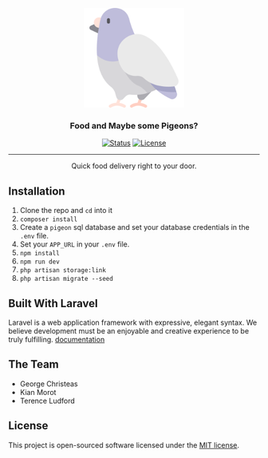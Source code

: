 <p align="center">
  <a href="" rel="noopener">
 <img width=200px height=200px src="public/svg/dove.svg" alt="Project logo"></a>
</p>

<h3 align="center">Food and Maybe some Pigeons?</h3>

<div align="center">

  [![Status](https://img.shields.io/badge/status-active-success.svg)]() 
  [![License](https://img.shields.io/badge/license-MIT-blue.svg)](/LICENSE)

</div>

---

<p align="center"> Quick food delivery right to your door.
    <br> 
</p>

## Installation

1. Clone the repo and `cd` into it
2. `composer install`
3. Create a `pigeon` sql database and set your database credentials in the `.env` file.
4. Set your `APP_URL` in your `.env` file.
5. `npm install`
6. `npm run dev`
7. `php artisan storage:link`
8. `php artisan migrate --seed`

## Built With Laravel

Laravel is a web application framework with expressive, elegant syntax. We believe development must be an enjoyable and creative experience to be truly fulfilling. [documentation](https://laravel.com/docs)

## The Team
- George Christeas
- Kian Morot
- Terence Ludford 

## License

This project is open-sourced software licensed under the [MIT license](https://opensource.org/licenses/MIT).
